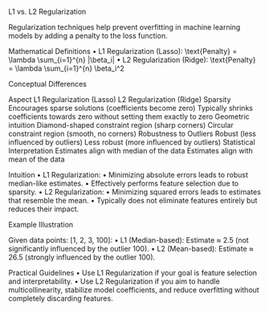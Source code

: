 L1 vs. L2 Regularization

Regularization techniques help prevent overfitting in machine learning models by adding a penalty to the loss function.

Mathematical Definitions
	•	L1 Regularization (Lasso):
\text{Penalty} = \lambda \sum_{i=1}^{n} |\beta_i|
	•	L2 Regularization (Ridge):
\text{Penalty} = \lambda \sum_{i=1}^{n} \beta_i^2

Conceptual Differences

Aspect	L1 Regularization (Lasso)	L2 Regularization (Ridge)
Sparsity	Encourages sparse solutions (coefficients become zero)	Typically shrinks coefficients towards zero without setting them exactly to zero
Geometric intuition	Diamond-shaped constraint region (sharp corners)	Circular constraint region (smooth, no corners)
Robustness to Outliers	Robust (less influenced by outliers)	Less robust (more influenced by outliers)
Statistical Interpretation	Estimates align with median of the data	Estimates align with mean of the data

Intuition
	•	L1 Regularization:
	•	Minimizing absolute errors leads to robust median-like estimates.
	•	Effectively performs feature selection due to sparsity.
	•	L2 Regularization:
	•	Minimizing squared errors leads to estimates that resemble the mean.
	•	Typically does not eliminate features entirely but reduces their impact.

Example Illustration

Given data points: [1, 2, 3, 100]:
	•	L1 (Median-based): Estimate ≈ 2.5 (not significantly influenced by the outlier 100).
	•	L2 (Mean-based): Estimate ≈ 26.5 (strongly influenced by the outlier 100).

Practical Guidelines
	•	Use L1 Regularization if your goal is feature selection and interpretability.
	•	Use L2 Regularization if you aim to handle multicollinearity, stabilize model coefficients, and reduce overfitting without completely discarding features.
